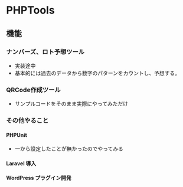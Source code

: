 # PHPTools
## 機能
### ナンバーズ、ロト予想ツール
* 実装途中
* 基本的には過去のデータから数字のパターンをカウントし、予想する。


### QRCode作成ツール
* サンプルコードをそのまま実際にやってみただけ

### その他やること
#### PHPUnit
* 一から設定したことが無かったのでやってみる

#### Laravel 導入

#### WordPress プラグイン開発




